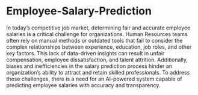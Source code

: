# Employee-Salary-Prediction
In today’s competitive job market, determining fair and accurate employee salaries is a critical challenge for organizations. Human Resources teams often rely on manual methods or outdated tools that fail to consider the complex relationships between experience, education, job roles, and other key factors. This lack of data-driven insights can result in unfair compensation, employee dissatisfaction, and talent attrition. Additionally, biases and inefficiencies in the salary prediction process hinder an organization’s ability to attract and retain skilled professionals. To address these challenges, there is a need for an AI-powered system capable of predicting employee salaries with accuracy and transparency.
